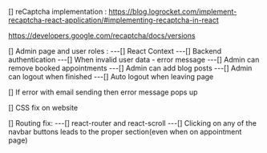 [] reCaptcha implementation :
https://blog.logrocket.com/implement-recaptcha-react-application/#implementing-recaptcha-in-react

https://developers.google.com/recaptcha/docs/versions

[] Admin page and user roles :
---[] React Context
---[] Backend authentication
---[] When invalid user data - error message
---[] Admin can remove booked appointments
---[] Admin can add blog posts
---[] Admin can logout when finished
---[] Auto logout when leaving page

[] If error with email sending then error message pops up

[] CSS fix on website

[] Routing fix:
---[] react-router and react-scroll
---[] Clicking on any of the navbar buttons leads to the proper section(even when on appointment page)
